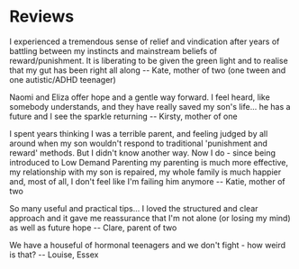 # Reviews

I experienced a tremendous sense of relief and vindication after years of battling between my instincts and mainstream beliefs of reward/punishment. It is liberating to be given the green light and to realise that my gut has been right all along -- Kate, mother of two (one tween and one autistic/ADHD teenager)

Naomi and Eliza offer hope and a gentle way forward. I feel heard, like somebody understands, and they have really saved my son's life... he has a future and I see the sparkle returning -- Kirsty, mother of one

I spent years thinking I was a terrible parent, and feeling judged by all around when my son wouldn't respond to traditional 'punishment and reward' methods. But I didn't know another way. Now I do - since being introduced to Low Demand Parenting my parenting is much more effective, my relationship with my son is repaired, my whole family is much happier and, most of all, I don't feel like I'm failing him anymore -- Katie, mother of two

So many useful and practical tips... I loved the structured and clear approach and it gave me reassurance that I'm not alone (or losing my mind) as well as future hope -- Clare, parent of two

We have a houseful of hormonal teenagers and we don't fight - how weird is that? -- Louise, Essex
